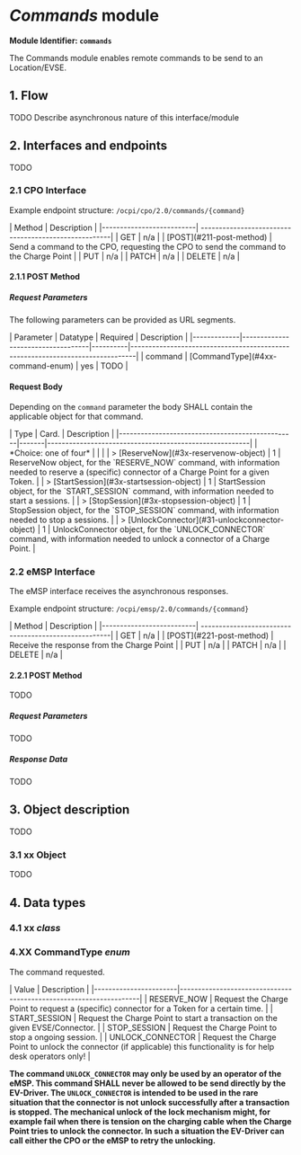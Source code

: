 # _Commands_ module

**Module Identifier: `commands`**

The Commands module enables remote commands to be send to an Location/EVSE.


## 1. Flow

TODO Describe asynchronous nature of this interface/module
 

## 2. Interfaces and endpoints

TODO

### 2.1 CPO Interface

Example endpoint structure: `/ocpi/cpo/2.0/commands/{command}`

<div><!-- ---------------------------------------------------------------------------- --></div>
| Method                   | Description                                          |
|--------------------------| -----------------------------------------------------|
| GET                      | n/a                                                  |
| [POST](#211-post-method) | Send a command to the CPO, requesting the CPO to send the command to the Charge Point |
| PUT                      | n/a                                                  |
| PATCH                    | n/a                                                  |
| DELETE                   | n/a                                                  |
<div><!-- ---------------------------------------------------------------------------- --></div>


#### 2.1.1 __POST__ Method

##### Request Parameters

The following parameters can be provided as URL segments.

<div><!-- ---------------------------------------------------------------------------- --></div>
| Parameter   | Datatype                          | Required | Description                                                                   |
|-------------|-----------------------------------|----------|-------------------------------------------------------------------------------|
| command     | [CommandType](#4xx-command-enum)  | yes      | TODO                                                                          |
<div><!-- ---------------------------------------------------------------------------- --></div>

#### Request Body

Depending on the `command` parameter the body SHALL contain the applicable object for that command. 

<div><!-- ---------------------------------------------------------------------------- --></div>
| Type                                            | Card. | Description                                            |
|-------------------------------------------------|-------|--------------------------------------------------------|
| *Choice: one of four*                           |       |                                                        |
| > [ReserveNow](#3x-reservenow-object)           | 1     | ReserveNow object, for the `RESERVE_NOW` command, with information needed to reserve a (specific) connector of a Charge Point for a given Token. |
| > [StartSession](#3x-startsession-object)       | 1     | StartSession object, for the `START_SESSION` command, with information needed to start a sessions.                                               |
| > [StopSession](#3x-stopsession-object)         | 1     | StopSession object, for the `STOP_SESSION` command, with information needed to stop a sessions.                                                  |
| > [UnlockConnector](#31-unlockconnector-object) | 1     | UnlockConnector object, for the `UNLOCK_CONNECTOR` command, with information needed to unlock a connector of a Charge Point.                     |
<div><!-- ---------------------------------------------------------------------------- --></div>



### 2.2 eMSP Interface

The eMSP interface receives the asynchronous responses.

Example endpoint structure: `/ocpi/emsp/2.0/commands/{command}`

<div><!-- ---------------------------------------------------------------------------- --></div>
| Method                   | Description                                          |
|--------------------------| -----------------------------------------------------|
| GET                      | n/a                                                  |
| [POST](#221-post-method) | Receive the response from the Charge Point           |
| PUT                      | n/a                                                  |
| PATCH                    | n/a                                                  |
| DELETE                   | n/a                                                  |
<div><!-- ---------------------------------------------------------------------------- --></div>


#### 2.2.1 __POST__ Method

TODO


##### Request Parameters

TODO


##### Response Data

TODO




## 3. Object description

TODO


### 3.1 xx Object

TODO 



## 4. Data types

### 4.1 xx *class*


### 4.XX CommandType *enum*

The command requested.

<div><!-- ---------------------------------------------------------------------------- --></div>
| Value                 | Description |
|-----------------------|-------------------------------------------------------------------|
| RESERVE_NOW           | Request the Charge Point to request a (specific) connector for a Token for a certain time.                           |
| START_SESSION         | Request the Charge Point to start a transaction on the given EVSE/Connector.                                         |
| STOP_SESSION          | Request the Charge Point to stop a ongoing session.                                                                  |
| UNLOCK_CONNECTOR      | Request the Charge Point to unlock the connector (if applicable) this functionality is for help desk operators only! |
<div><!-- ---------------------------------------------------------------------------- --></div>

**The command `UNLOCK_CONNECTOR` may only be used by an operator of the eMSP. This command SHALL never be allowed to be send directly by the EV-Driver. 
The `UNLOCK_CONNECTOR` is intended to be used in the rare situation that the connector is not unlock successfully after a transaction is stopped. The mechanical unlock of the lock mechanism might, for example fail when there is tension on the charging cable when the Charge Point tries to unlock the connector.
In such a situation the EV-Driver can call either the CPO or the eMSP to retry the unlocking.** 